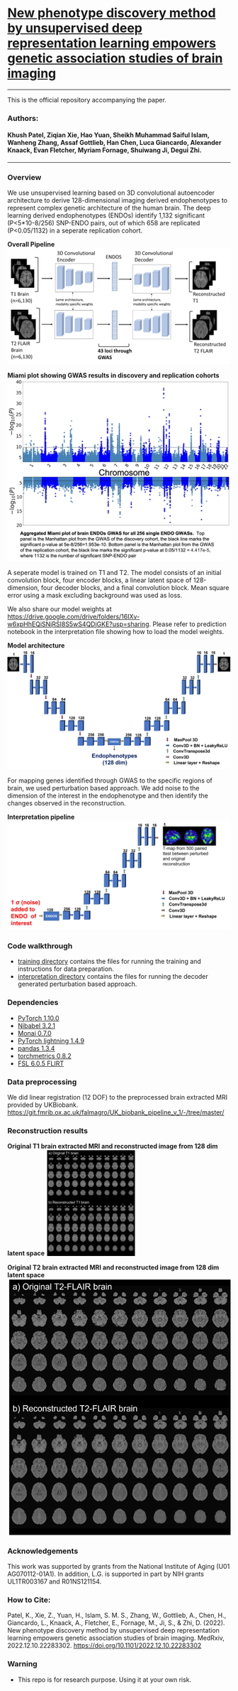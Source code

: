 # [New phenotype discovery method by unsupervised deep representation learning empowers genetic association studies of brain imaging](https://www.medrxiv.org/content/10.1101/2022.12.10.22283302v1)
---
This is the official repository accompanying the paper.

### Authors: 

<h4> Khush Patel, Ziqian Xie, Hao Yuan, Sheikh Muhammad Saiful Islam, Wanheng Zhang, Assaf Gottlieb, Han Chen, Luca Giancardo, Alexander Knaack, Evan Fletcher, Myriam Fornage, Shuiwang Ji, Degui Zhi. </h4>

---

### Overview
We use unsupervised learning based on 3D convolutional autoencoder architecture to derive 128-dimensional imaging derived endophenotypes to represent complex genetic architecture of the human brain. The deep learning derived endophenotypes (ENDOs) identify 1,132 significant (P<5*10-8/256) SNP-ENDO pairs, out of which 658 are replicated (P<0.05/1132) in a seperate replication cohort.

**Overall Pipeline**
![Overall pipeline](files/Overall_figure.jpg)

**Miami plot showing GWAS results in discovery and replication cohorts**
![Miami plot GWAS](files/miami_plot.jpg)

A seperate model is trained on T1 and T2. The model consists of an initial convolution block, four encoder blocks, a linear latent space of 128-dimension, four decoder blocks, and a final convolution block. Mean square error using a mask excluding background was used as loss. 

We also share our model weights at https://drive.google.com/drive/folders/16IXv-w6xpHhEQiSNjRSI8S5wS4QDjGKE?usp=sharing.  Please refer to prediction notebook in the interpretation file showing how to load the model weights.

**Model architecture**
![Model architecture](files/Model_architecture.jpg)

For mapping genes identified through GWAS to the specific regions of brain, we used perturbation based approach. We add noise to the dimension of the interest in the endophenotype and then identify the changes observed in the reconstruction. 

**Interpretation pipeline**
![Interpretability](interpretation/Interpretability.jpg)

### Code walkthrough

- [training directory](training) contains the files for running the training and instructions for data preparation. 
- [interpretation directory](interpretation) contains the files for running the decoder generated perturbation based approach. 

### Dependencies
- [PyTorch 1.10.0](http://pytorch.org)
- [Nibabel 3.2.1](https://nipy.org/nibabel/)
- [Monai 0.7.0](https://monai.io/)
- [PyTorch lightning 1.4.9](https://www.pytorchlightning.ai/)
- [pandas 1.3.4](https://pandas.pydata.org/)
- [torchmetrics 0.8.2](https://torchmetrics.readthedocs.io/en/stable/)
- [FSL 6.0.5 FLIRT](https://fsl.fmrib.ox.ac.uk/fsl/fslwiki/FLIRT/UserGuide)


### Data preprocessing
We did linear registration (12 DOF) to the preprocessed  brain extracted MRI provided by UKBiobank. 
https://git.fmrib.ox.ac.uk/falmagro/UK_biobank_pipeline_v_1/-/tree/master/

### Reconstruction results

**Original T1 brain extracted MRI and reconstructed image from 128 dim latent space**
<img src="files/T1_lightbox.png" alt="Original T1 brain extracted MRI and reconstructed image from 128 dim latent space" width="200"/>



**Original T2 brain extracted MRI and reconstructed image from 128 dim latent space**
![Original T2 brain extracted MRI and reconstructed image from 128 dim latent space](files/T2_lightbox.png)

### Acknowledgements

This work was supported by grants from the National Institute of Aging (U01 AG070112-01A1). In addition, L.G. is supported in part by NIH grants UL1TR003167 and R01NS121154.

### How to Cite:

Patel, K., Xie, Z., Yuan, H., Islam, S. M. S., Zhang, W., Gottlieb, A., Chen, H., Giancardo, L., Knaack, A., Fletcher, E., Fornage, M., Ji, S., & Zhi, D. (2022). New phenotype discovery method by unsupervised deep representation learning empowers genetic association studies of brain imaging. MedRxiv, 2022.12.10.22283302. https://doi.org/10.1101/2022.12.10.22283302

### Warning

* This repo is for research purpose. Using it at your own risk. 

